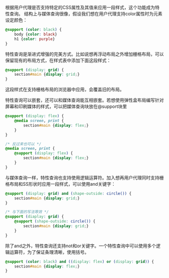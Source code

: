 根据用户代理是否支持特定的CSS属性及其值来应用一段样式，这个功能成为特性查询。
结构上与媒体查询很像，假设我们想在用户代理支持color属性时为元素设定颜色：
```CSS
@support (color: black) {
    body {color: black}
    h1 {color: purple}
}
``` 

特性查询是渐进式增强的完美方式。比如说想再浮动布局之外增加栅格布局，可以保留现有的布局方式，在样式表中添加下面这段样式：
```CSS
@support (display: grid) {
    section#main {display: grid;}
}
```
这段样式在支持栅格布局的浏览器中应用，会覆盖旧的布局。

特性查询可以嵌套，还可以和媒体查询能互相嵌套。若想使用弹性盒布局编写针对屏幕和印刷媒体的样式，可以把媒体查询块放在@support块里
```CSS
@support (display: flex) {
    @media screen, print {
        section#main {display: flex;}
    }
}

/* 反过来也可以 */
@media screen, print {
    @support (display: flex) {
        section#main {display: flex;}
    }
}
```
与媒体查询一样，特性查询也支持使用逻辑运算符。加入想再用户代理同时支持栅格布局和SS形状时应用一段样式，可以使用and关键字：
```CSS
@support (display: grid) and (shape-outside: circle()) {
    section#main {display: grid;}
}

/* 与下面的写法等效 */
@support (diaplay: grid) {
    @support (shape-outside: circle()) {
        section#main {display: grid;}
    }
}
```
除了and之外，特性查询还支持not和or关键字。一个特性查询中可以使用多个逻辑运算符，为了保证条理清晰，使用括号。
```CSS
@support (color: black) and ((display: flex) or (display: grid)) {
    section#main {display: flex;}
}
```